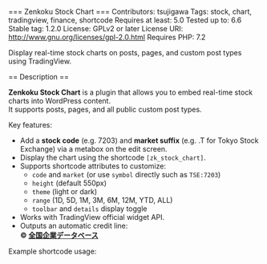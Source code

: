 === Zenkoku Stock Chart ===
Contributors: tsujigawa
Tags: stock, chart, tradingview, finance, shortcode
Requires at least: 5.0
Tested up to: 6.6
Stable tag: 1.2.0
License: GPLv2 or later
License URI: http://www.gnu.org/licenses/gpl-2.0.html
Requires PHP: 7.2

Display real-time stock charts on posts, pages, and custom post types using TradingView.

== Description ==

**Zenkoku Stock Chart** is a plugin that allows you to embed real-time stock charts into WordPress content.  
It supports posts, pages, and all public custom post types.  

Key features:

* Add a **stock code** (e.g. 7203) and **market suffix** (e.g. .T for Tokyo Stock Exchange) via a metabox on the edit screen.
* Display the chart using the shortcode `[zk_stock_chart]`.
* Supports shortcode attributes to customize:
  * `code` and `market` (or use `symbol` directly such as `TSE:7203`)
  * `height` (default 550px)
  * `theme` (light or dark)
  * `range` (1D, 5D, 1M, 3M, 6M, 12M, YTD, ALL)
  * `toolbar` and `details` display toggle
* Works with TradingView official widget API.
* Outputs an automatic credit line:  
  **© [全国企業データベース](https://companydata.tsujigawa.com/)**

Example shortcode usage:

